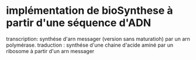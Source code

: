 # implémentation de bioSynthese à partir d'une séquence d'ADN
transcription: synthése d'arn messager (version sans maturatioh) par un arn polymérase.
traduction : synthése d'une chaine d'acide aminé par un ribosome à partir d'un arn messager 
